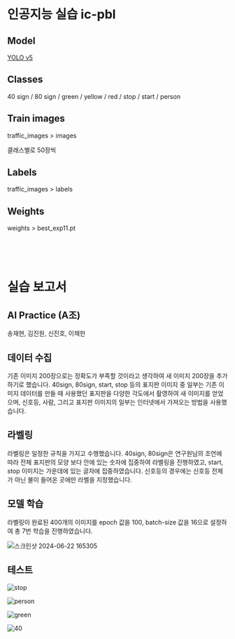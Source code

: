 # 인공지능 실습 ic-pbl

## Model

[YOLO v5](https://github.com/ultralytics/yolov5)

## Classes

40 sign / 80 sign / green / yellow / red / stop / start / person

## Train images

traffic_images > images

클래스별로 50장씩

## Labels

traffic_images > labels     

## Weights

weights > best_exp11.pt

<br/>     
<br/>      
<br/>

# 실습 보고서

## AI Practice (A조)

송재현, 김진원, 신진호, 이채헌

## 데이터 수집

기존 이미지 200장으로는 정확도가 부족할 것이라고 생각하여 새 이미지 200장을 추가하기로 했습니다. 40sign, 80sign, start, stop 등의 표지판 이미지 중 일부는 기존 이미지 데이터를 만들 때 사용했던 표지판을 다양한 각도에서 촬영하여 새 이미지를 얻었으며, 신호등, 사람, 그리고 표지판 이미지의 일부는 인터넷에서 가져오는 방법을 사용했습니다.

## 라벨링

라벨링은 일정한 규칙을 가지고 수행했습니다. 40sign, 80sign은 연구원님의 조언에 따라 전체 표지판의 모양 보다 안에 있는 숫자에 집중하여 라벨링을 진행하였고, start, stop 이미지는 가운데에 있는 글자에 집중하였습니다. 신호등의 경우에는 신호등 전체가 아닌 불이 들어온 곳에만 라벨을 지정했습니다.

## 모델 학습

라벨링이 완료된 400개의 이미지를 epoch 값을 100, batch-size 값을 16으로 설정하여 총 7번 학습을 진행하였습니다.

![스크린샷 2024-06-22 165305](https://github.com/mongsam2/YOLO-traffic_object_detection/assets/121383589/5a9dca1b-bada-4079-be44-5bd6c9a74314)


## 테스트


![stop](https://github.com/mongsam2/YOLO-traffic_object_detection/assets/121383589/6cdc67c5-f010-4bc9-a09e-695377dfbb6c)

![person](https://github.com/mongsam2/YOLO-traffic_object_detection/assets/121383589/66980d63-d477-42d0-a063-d4be16b98016)

![green](https://github.com/mongsam2/YOLO-traffic_object_detection/assets/121383589/cb33354a-1866-41c8-ac2f-ce0e14575450)

![40](https://github.com/mongsam2/YOLO-traffic_object_detection/assets/121383589/86d2eb8c-24d8-4401-8073-831c8aeeba54)
